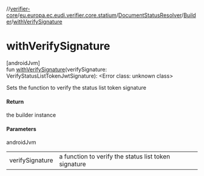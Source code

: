 //[verifier-core](../../../../index.md)/[eu.europa.ec.eudi.verifier.core.statium](../../index.md)/[DocumentStatusResolver](../index.md)/[Builder](index.md)/[withVerifySignature](with-verify-signature.md)

# withVerifySignature

[androidJvm]\
fun [withVerifySignature](with-verify-signature.md)(verifySignature: VerifyStatusListTokenJwtSignature): &lt;Error class: unknown class&gt;

Sets the function to verify the status list token signature

#### Return

the builder instance

#### Parameters

androidJvm

| | |
|---|---|
| verifySignature | a function to verify the status list token signature |
